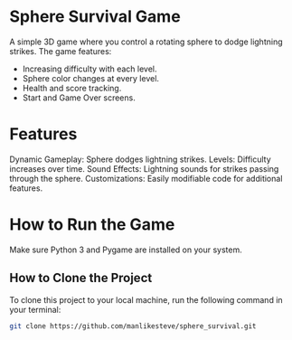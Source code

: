 # Sphere Survival Game

A simple 3D game where you control a rotating sphere to dodge lightning strikes. The game features:
- Increasing difficulty with each level.
- Sphere color changes at every level.
- Health and score tracking.
- Start and Game Over screens.

# Features
Dynamic Gameplay: Sphere dodges lightning strikes.
Levels: Difficulty increases over time.
Sound Effects: Lightning sounds for strikes passing through the sphere.
Customizations: Easily modifiable code for additional features.

# How to Run the Game
Make sure Python 3 and Pygame are installed on your system.

## How to Clone the Project
To clone this project to your local machine, run the following command in your terminal:

```bash
git clone https://github.com/manlikesteve/sphere_survival.git